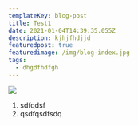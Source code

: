 ```yaml
---
templateKey: blog-post
title: Test1
date: 2021-01-04T14:39:35.055Z
description: kjhjfhdjjd
featuredpost: true
featuredimage: /img/blog-index.jpg
tags:
  - dhgdfhdfgh
---
```



![](/img/blog-index.jpg)

1. sdfqdsf
2. qsdfqsdfsdq